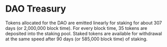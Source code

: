 # DAO Treasury

Tokens allocated for the DAO are emitted linearly for staking for about 307 days (or 2,000,000 block time). For every block time, 35 tokens are deposited into the staking pool. Staked tokens are available for withdrawal at the same speed after 90 days (or 585,000 block time) of staking.
